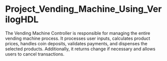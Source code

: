 # Project_Vending_Machine_Using_VerilogHDL
 The Vending Machine Controller is responsible for managing the entire vending machine process. It processes user inputs, calculates product prices, handles coin deposits, validates payments, and dispenses the selected products. Additionally, it returns change if necessary and allows users to cancel transactions.
